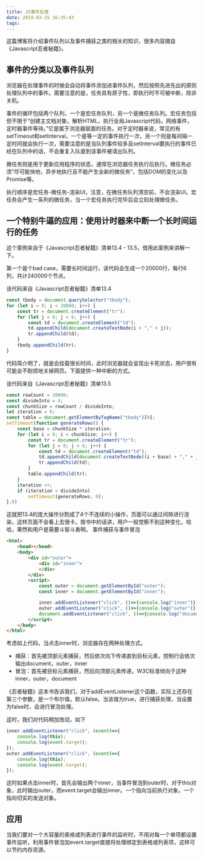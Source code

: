 ```yaml
---
title: JS事件处理
date: 2019-03-25 16:35:43
tags:
---
```


这篇博客将介绍事件队列以及事件捕获之类的相关的知识，很多内容摘自《Javascript忍者秘籍》。

<!--more-->

## 事件的分类以及事件队列

浏览器在处理事件的时候会自动将事件添加进事件队列，然后按照先进先出的原则处理队列中的事件。需要注意的是，任务具有原子性，即执行时不可被中断，除非关机。

事件的循环包括两个队列，一个是宏任务队列，另一个是微任务队列。宏任务包括但不限于“创建主文档对象，解析HTML，执行全局Javascript代码，网络事件，定时器事件等待。”它是属于浏览器层面的任务。对于定时器来说，常见的有setTimeout和setInterval，一个是等一定的事件执行一次，另一个则是每间隔一定时间就会执行一次，需要注意的是当队列事件较多且setInterval要执行的事件已经在队列中的话，不会重复入队直到该事件被请出队列。

微任务则是用于更新应用程序的状态，通常在浏览器任务执行后执行。微任务必须“尽可能快地，异步地执行且不能产生全新的微任务”，包括DOM的变化以及Promise等。

执行顺序是宏任务-微任务-渲染UI，注意，在微任务队列清空前，不会渲染UI。宏任务会产生一系列的微任务，当一个宏任务执行完毕后会立刻处理微任务。

## 一个特别牛逼的应用：使用计时器来中断一个长时间运行的任务

这个案例来自于《Javascript忍者秘籍》清单13.4 - 13.5，借用此案例来讲解一下。

第一个是个bad case，需要长时间运行，该代码会生成一个20000行，每行6列，共计240000个节点。

该代码来自《Javascript忍者秘籍》清单13.4

```js
const tbody = document.querySelector("tbody");
for (let i = 0; i < 20000; i++) {
    const tr = document.createElement("tr");
    for (let j = 0; j < 6; j++) {
        const td = document.createElement("td");
        td.appendChild(document.createTextNode(i + "," + j));
        tr.appendChild(td);
    }
    tbody.appendChild(tr);
}
```

代码简介明了，就是会挂载很长时间，此时浏览器就会呈现出卡死状态，用户很有可能会不耐烦地关掉网页。下面提供一种中断的方式。

该代码来自《Javascript忍者秘籍》清单13.5

```js
const rowCount = 20000;
const divideInto = 4;
const chunkSize = rowCount / divideInto;
let iteration = 0;
const table = document.getElementByTagName("tbody")[0];
setTimeout(function generateRows() {
    const base = chunkSize * iteration;
    for (let i = 0; i < chunkSize; i++) {
        const tr = document.createElement("tr");
        for (let j = 0; j < 6; j++) {
            const td = document.createElement("td");
            td.appendChild(document.createTextNode((i + base) + "," + j));
            tr.appendChild(td);
        }
        table.appendChild(tr);
    }
    iteration ++;
    if (iteration < divideInto)
        setTimeout(generateRows, 0);
},0)
```

这就把13.4的庞大操作分割成了4个不连续的小操作，页面可以通过间隙进行渲染，这样页面不会看上去很卡。按书中的话讲，用户一般觉察不到这种变化，哈哈，果然和用户是需要斗智斗勇啊。
事件捕获与事件冒泡

```html
<html>
    <head></head>
    <body>
        <div id="outer">
            <div id="inner">
            </div>
        </div>
        <script>
            const outer = document.getElementById("outer");
            const inner = document.getElementById("inner");

            inner.addEventListener("click", ()=>{console.log("inner")});
            outer.addEventListener("click", ()=>{console.log("outer")});
            document.addEventListener("click", ()=>{console.log("document")});
        </script>
    </body>
</html>
```

考虑如上代码，当点击inner时，浏览器存在两种处理方式。

- 捕获：首先被顶部元素捕获，然后依次向下传递直到目标元素，控制行会依次输出document，outer，inner
- 冒泡：首先被目标元素捕获，然后向顶部元素传递，W3C标准倾向于这种inner，outer，document

《忍者秘籍》这本书告诉我们，对于addEventListener这个函数，实际上还存在第三个参数，是一个布尔值，默认false。当该值为true，进行捕获处理，当设置为false时，会进行冒泡处理。

这时，我们对代码稍加改动，如下

```js
inner.addEventListener("click", (event)=>{
    console.log(this);
    console.log(event.target);
});
outer.addEventListener("click", (event)=>{
    console.log(this);
    console.log(event.target);
});
```

这时如果点击inner时，首先会输出两个inner，当事件冒泡到outer时，对于this对象，此时输出outer，而event.target会输出inner。一个指向当前执行对象，一个指向切实的发送对象。

## 应用

当我们要对一个大容量的表格或列表进行事件的监听时，不用对每一个单项都设置事件监听，利用事件冒泡加event.target直接将处理绑定到表格或列表项，这样可以节约内存资源。
